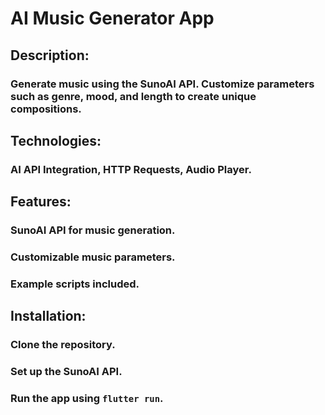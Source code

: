 # AI Music Generator App
## Description: 
  ### Generate music using the SunoAI API. Customize parameters such as genre, mood, and length to create unique compositions.
## Technologies: 
  ### AI API Integration, HTTP Requests, Audio Player.
## Features:
  ### SunoAI API for music generation.
  ### Customizable music parameters.
  ### Example scripts included.
## Installation:
  ### Clone the repository.
  ### Set up the SunoAI API.
  ### Run the app using `flutter run`.

